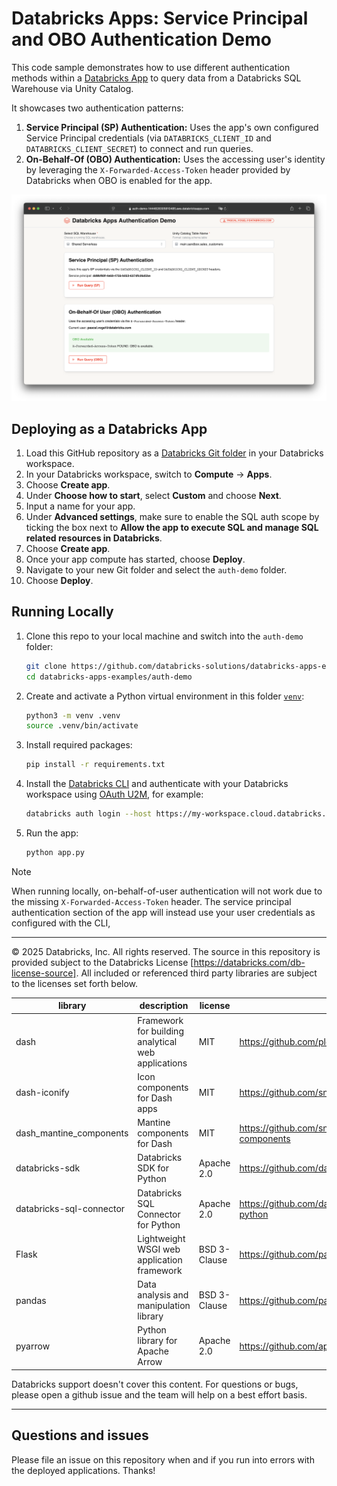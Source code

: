 # Databricks Apps: Service Principal and OBO Authentication Demo

This code sample demonstrates how to use different authentication methods within a [Databricks App](https://docs.databricks.com/en/dev-tools/databricks-apps/index.html) to query data from a Databricks SQL Warehouse via Unity Catalog.

It showcases two authentication patterns:

1.  **Service Principal (SP) Authentication:** Uses the app's own configured Service Principal credentials (via `DATABRICKS_CLIENT_ID` and `DATABRICKS_CLIENT_SECRET`) to connect and run queries.
2.  **On-Behalf-Of (OBO) Authentication:** Uses the accessing user's identity by leveraging the `X-Forwarded-Access-Token` header provided by Databricks when OBO is enabled for the app.

![Databricks Apps: Service Principal and OBO Authentication Demo](assets/screenshot.png "Databricks Apps: Service Principal and OBO Authentication Demo")

## Deploying as a Databricks App

1. Load this GitHub repository as a [Databricks Git folder](https://docs.databricks.com/en/repos/index.html) in your Databricks workspace.
1. In your Databricks workspace, switch to **Compute** -> **Apps**.
1. Choose **Create app**.
1. Under **Choose how to start**, select **Custom** and choose **Next**.
1. Input a name for your app.
1. Under **Advanced settings**, make sure to enable the SQL auth scope by ticking the box next to **Allow the app to execute SQL and manage SQL related resources in Databricks**.
1. Choose **Create app**.
1. Once your app compute has started, choose **Deploy**.
1. Navigate to your new Git folder and select the `auth-demo` folder.
1. Choose **Deploy**.

## Running Locally

1. Clone this repo to your local machine and switch into the `auth-demo` folder:
   ```bash
   git clone https://github.com/databricks-solutions/databricks-apps-examples.git
   cd databricks-apps-examples/auth-demo
   ```
1. Create and activate a Python virtual environment in this folder [`venv`](https://docs.python.org/3/library/venv.html):
   ```bash
   python3 -m venv .venv
   source .venv/bin/activate
   ```
1. Install required packages:
   ```bash
   pip install -r requirements.txt
   ```
1. Install the [Databricks CLI](https://docs.databricks.com/en/dev-tools/cli/index.html) and authenticate with your Databricks workspace using [OAuth U2M](https://docs.databricks.com/en/dev-tools/auth/oauth-u2m.html), for example:
   ```bash
   databricks auth login --host https://my-workspace.cloud.databricks.com/
   ```
1. Run the app:
   ```bash
   python app.py
   ```

> [!NOTE]  
> When running locally, on-behalf-of-user authentication will not work due to the missing `X-Forwarded-Access-Token` header.
> The service principal authentication section of the app will instead use your user credentials as configured with the CLI,

---

&copy; 2025 Databricks, Inc. All rights reserved. The source in this repository is provided subject to the Databricks License [https://databricks.com/db-license-source]. All included or referenced third party libraries are subject to the licenses set forth below.

| library                  | description                                        | license      | source                                              |
| ------------------------ | -------------------------------------------------- | ------------ | --------------------------------------------------- |
| dash                     | Framework for building analytical web applications | MIT          | https://github.com/plotly/dash                      |
| dash-iconify             | Icon components for Dash apps                      | MIT          | https://github.com/snehilvj/dash-iconify            |
| dash_mantine_components  | Mantine components for Dash                        | MIT          | https://github.com/snehilvj/dash-mantine-components |
| databricks-sdk           | Databricks SDK for Python                          | Apache 2.0   | https://github.com/databricks/databricks-sdk-py     |
| databricks-sql-connector | Databricks SQL Connector for Python                | Apache 2.0   | https://github.com/databricks/databricks-sql-python |
| Flask                    | Lightweight WSGI web application framework         | BSD 3-Clause | https://github.com/pallets/flask                    |
| pandas                   | Data analysis and manipulation library             | BSD 3-Clause | https://github.com/pandas-dev/pandas                |
| pyarrow                  | Python library for Apache Arrow                    | Apache 2.0   | https://github.com/apache/arrow/tree/main/python    |

Databricks support doesn't cover this content. For questions or bugs, please open a github issue and the team will help on a best effort basis.

---

## Questions and issues

Please file an issue on this repository when and if you run into errors with the deployed applications. Thanks!
